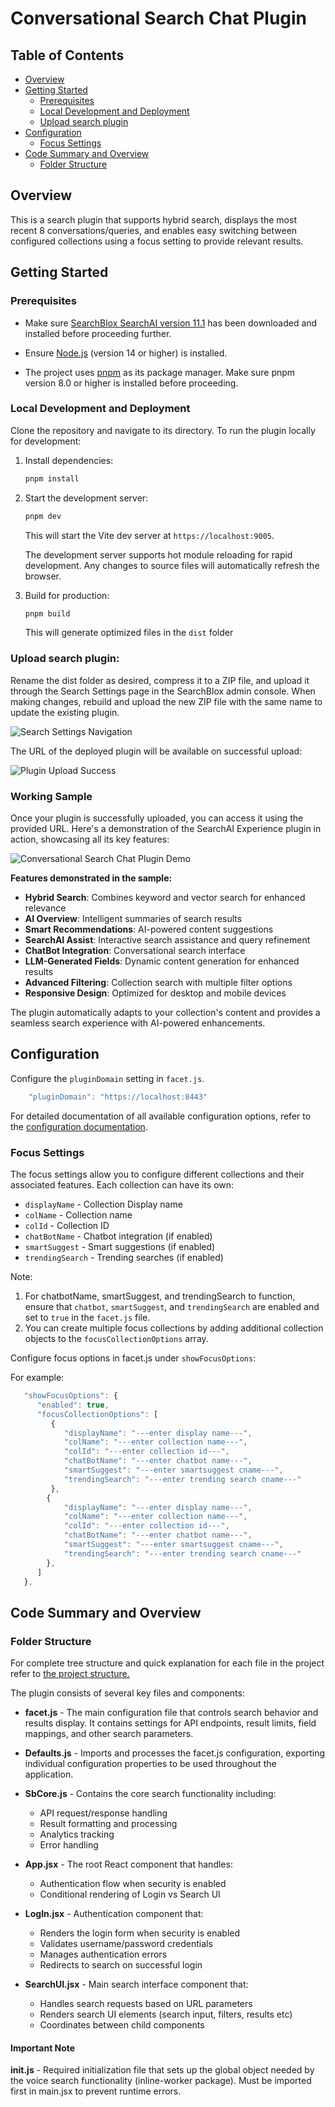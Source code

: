 # Conversational Search Chat Plugin


## Table of Contents
- [Overview](#overview)
- [Getting Started](#getting-started)
  - [Prerequisites](#prerequisites)
  - [Local Development and Deployment](#local-development-and-deployment) 
  - [Upload search plugin](#upload-search-plugin)
- [Configuration](#configuration)
  - [Focus Settings](#focus-settings)
- [Code Summary and Overview](#code-summary-and-overview)
  - [Folder Structure](#folder-structure)
  


## Overview
This is a search plugin that supports hybrid search, displays the most recent 8 conversations/queries, and enables easy switching between configured collections using a focus setting to provide relevant results.

## Getting Started

### Prerequisites 
-  Make sure [SearchBlox SearchAI version 11.1](https://www.searchblox.com/downloads) has been downloaded and installed before proceeding further.

-  Ensure [Node.js](https://nodejs.org/) (version 14 or higher) is installed.
-  The project uses [pnpm](https://pnpm.io/installation) as its package manager. Make sure pnpm version 8.0 or higher is installed before proceeding.

### Local Development and Deployment

Clone the repository and navigate to its directory. To run the plugin locally for development:

1. Install dependencies:
   ```bash
   pnpm install
   ```

2. Start the development server:
   ```bash
   pnpm dev
   ```
   This will start the Vite dev server at `https://localhost:9005`.


   The development server supports hot module reloading for rapid development. Any changes to source files will automatically refresh the browser.

3. Build for production:
   ```bash
   pnpm build
   ```
   This will generate optimized files in the `dist` folder

### Upload search plugin:

   Rename the dist folder as desired, compress it to a ZIP file, and upload it through the Search Settings page in the SearchBlox admin console. When making changes, rebuild and upload the new ZIP file with the same name to update the existing plugin.

   
   ![Search Settings Navigation](https://github.com/SearchBlox-Software-Inc/searchblox-screenshots/blob/main/images/search-settings.png)



   The URL of the deployed plugin will be available on successful upload:


   ![Plugin Upload Success](https://github.com/SearchBlox-Software-Inc/searchblox-screenshots/blob/main/images/plugin-uploaded.png)
   

### Working Sample

Once your plugin is successfully uploaded, you can access it using the provided URL. Here's a demonstration of the SearchAI Experience plugin in action, showcasing all its key features:

  ![Conversational Search Chat Plugin Demo](https://github.com/SearchBlox-Software-Inc/searchblox-screenshots/blob/main/gifs/conversational_search_chat_plugin.gif)

**Features demonstrated in the sample:**

- **Hybrid Search**: Combines keyword and vector search for enhanced relevance
- **AI Overview**: Intelligent summaries of search results
- **Smart Recommendations**: AI-powered content suggestions
- **SearchAI Assist**: Interactive search assistance and query refinement
- **ChatBot Integration**: Conversational search interface
- **LLM-Generated Fields**: Dynamic content generation for enhanced results
- **Advanced Filtering**: Collection search with multiple filter options
- **Responsive Design**: Optimized for desktop and mobile devices

The plugin automatically adapts to your collection's content and provides a seamless search experience with AI-powered enhancements.

   

## Configuration

Configure the `pluginDomain` setting in `facet.js`. 

```js
    "pluginDomain": "https://localhost:8443"
```

For detailed documentation of all available configuration options, refer to the [configuration documentation](CONFIG_DOCUMENTATION.md).


### Focus Settings
The focus settings allow you to configure different collections and their associated features. Each collection can have its own:

- `displayName` - Collection Display name
- `colName` - Collection name
- `colId` - Collection ID
- `chatBotName` - Chatbot integration (if enabled)
- `smartSuggest` - Smart suggestions (if enabled) 
- `trendingSearch` - Trending searches (if enabled)

Note:
1. For chatbotName, smartSuggest, and trendingSearch to function, ensure that `chatbot`, `smartSuggest`, and `trendingSearch` are enabled and set to `true` in the `facet.js` file.
2. You can create multiple focus collections by adding additional collection objects to the `focusCollectionOptions` array.

Configure focus options in facet.js under `showFocusOptions`:

For example:
```js
   "showFocusOptions": {
      "enabled": true,
      "focusCollectionOptions": [
         {
            "displayName": "---enter display name---",
            "colName": "---enter collection name---",
            "colId": "---enter collection id---",
            "chatBotName": "---enter chatbot name---",
            "smartSuggest": "---enter smartsuggest cname---",
            "trendingSearch": "---enter trending search cname---"
         },  
        {
            "displayName": "---enter display name---",
            "colName": "---enter collection name---",
            "colId": "---enter collection id---",
            "chatBotName": "---enter chatbot name---",
            "smartSuggest": "---enter smartsuggest cname---",
            "trendingSearch": "---enter trending search cname---"
        },  
      ]
   },
```



## Code Summary and Overview 

### Folder Structure
For complete tree structure and quick explanation for each file in the project refer to [the project structure.](ARCHITECTURE.md)


The plugin consists of several key files and components:

- **facet.js** - The main configuration file that controls search behavior and results display. It contains settings for API endpoints, result limits, field mappings, and other search parameters.

- **Defaults.js** - Imports and processes the facet.js configuration, exporting individual configuration properties to be used throughout the application.

- **SbCore.js** - Contains the core search functionality including:
  - API request/response handling
  - Result formatting and processing
  - Analytics tracking
  - Error handling

- **App.jsx** - The root React component that handles:
  - Authentication flow when security is enabled
  - Conditional rendering of Login vs Search UI
  

- **LogIn.jsx** - Authentication component that:
  - Renders the login form when security is enabled
  - Validates username/password credentials
  - Manages authentication errors
  - Redirects to search on successful login

- **SearchUI.jsx** - Main search interface component that:
  - Handles search requests based on URL parameters
  - Renders search UI elements (search input, filters, results etc)
  - Coordinates between child components

#### Important Note
**init.js** - Required initialization file that sets up the global object needed by the voice search functionality (inline-worker package). Must be imported first in main.jsx to prevent runtime errors.